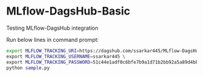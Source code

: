 # MLflow-DagsHub-Basic
Testing MLflow-DagsHub integration



Run below lines in command prompt:


``` bash
export MLFLOW_TRACKING_URI=https://dagshub.com/ssarkar445/MLflow-DagsHub-Basic.mlflow \
export MLFLOW_TRACKING_USERNAME=ssarkar445 \
export MLFLOW_TRACKING_PASSWORD=51c44e1adf0c6bfe7b9a1d71b2bb92a5a89d4bb6 \
python sample.py
```